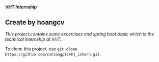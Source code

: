 ##### VHT Internship
## Create by hoangcv
*This project contains some excercises and spring boot basic which is the technical internship at VHT.*

To clone this project, use `git clone https://github.com/cvhoangpt/vht_intern.git`.
